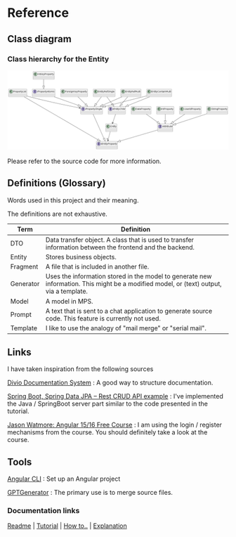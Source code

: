 # Reference

## Class diagram

### Class hierarchy for the Entity

![Class hierarchy for the Entity](images/ClassDiagramEntity.png)

Please refer to the source code for more information.

## Definitions (Glossary)

Words used in this project and their meaning.

The definitions are not exhaustive.

| Term      | Definition |
| --------  | -------- |
| DTO       | Data transfer object. A class that is used to transfer information between the frontend and the backend. |
| Entity    | Stores business objects. |
| Fragment  | A file that is included in another file. |
| Generator | Uses the information stored in the model to generate new information. This might be a modified model, or (text) output, via a template. |
| Model     | A model in MPS. |
| Prompt    | A text that is sent to a chat application to generate source code. This feature is currently not used. |
| Template  | I like to use the analogy of "mail merge" or "serial mail". |

## Links

I have taken inspiration from the following sources

[Divio Documentation System](https://docs.divio.com/documentation-system/) : A good way to structure documentation.

[Spring Boot, Spring Data JPA – Rest CRUD API example](https://www.bezkoder.com/spring-boot-jpa-crud-rest-api/) : I've implemented the Java / SpringBoot server part similar to the code presented in the tutorial.

[Jason Watmore: Angular 15/16 Free Course](https://jasonwatmore.com/angular-15-free-course-1-create-base-project-structure)  : I am using the login / register mechanisms from the course. You should definitely take a look at the course.

## Tools

[Angular CLI](https://github.com/angular/angular-cli) : Set up an Angular project

[GPTGenerator](https://github.com/janradeck/gptgenerator) : The primary use is to merge source files.

### Documentation links

[Readme](../readme.md)  | [Tutorial](Tutorial.md)  |  [How to..](HowTo.md) | [Explanation](Explanation.md)
